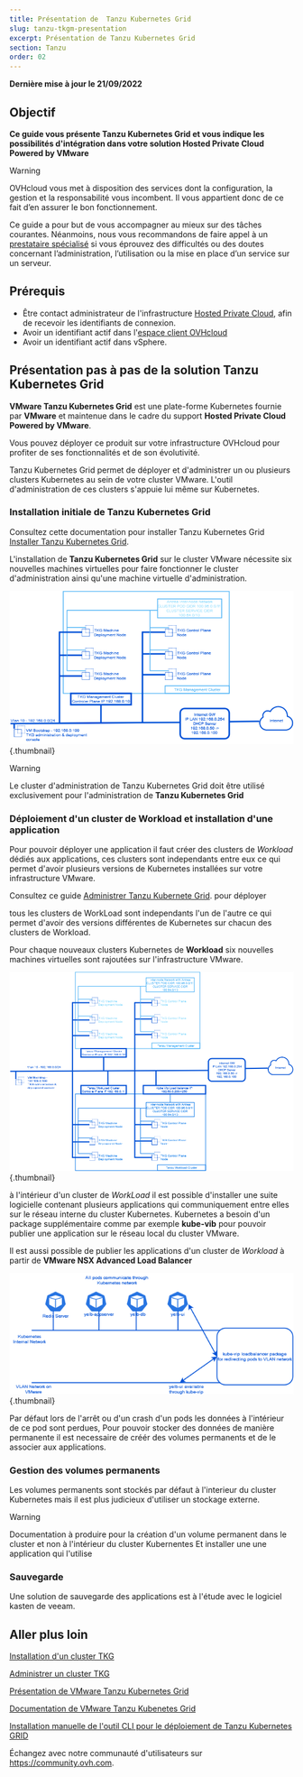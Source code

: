 ```yaml
---
title: Présentation de  Tanzu Kubernetes Grid
slug: tanzu-tkgm-presentation
excerpt: Présentation de Tanzu Kubernetes Grid 
section: Tanzu
order: 02
---
```


**Dernière mise à jour le 21/09/2022**

## Objectif

**Ce guide vous présente Tanzu Kubernetes Grid et vous indique les possibilités d'intégration dans votre solution Hosted Private Cloud Powered by VMware**

> [!warning]
> OVHcloud vous met à disposition des services dont la configuration, la gestion et la responsabilité vous incombent. Il vous appartient donc de ce fait d’en assurer le bon fonctionnement.
>
> Ce guide a pour but de vous accompagner au mieux sur des tâches courantes. Néanmoins, nous vous recommandons de faire appel à un [prestataire spécialisé](https://partner.ovhcloud.com/fr/) si vous éprouvez des difficultés ou des doutes concernant l’administration, l’utilisation ou la mise en place d’un service sur un serveur.
>

## Prérequis

- Être contact administrateur de l'infrastructure [Hosted Private Cloud](https://www.ovhcloud.com/fr/enterprise/products/hosted-private-cloud/), afin de recevoir les identifiants de connexion.
- Avoir un identifiant actif dans l'[espace client OVHcloud](https://www.ovh.com/auth/?action=gotomanager&from=https://www.ovh.com/fr/&ovhSubsidiary=fr)
- Avoir un identifiant actif dans vSphere.

## Présentation pas à pas de la solution Tanzu Kubernetes Grid

**VMware Tanzu Kubernetes Grid** est une plate-forme Kubernetes fournie par **VMware** et maintenue dans le cadre du support **Hosted Private Cloud Powered by VMware**.

Vous pouvez déployer ce produit sur votre infrastructure OVHcloud pour profiter de ses fonctionnalités et de son évolutivité.

Tanzu Kubernetes Grid permet de déployer et d'administrer un ou plusieurs clusters Kubernetes au sein de votre cluster VMware. L'outil d'administration de ces clusters s'appuie lui même sur Kubernetes. 


### Installation initiale de Tanzu Kubernetes Grid

Consultez cette documentation pour installer Tanzu Kubernetes Grid [Installer Tanzu Kubernetes Grid](https://docs.ovh.com/fr/nutanix/tanzu-tkgm-installation).

L'installation de **Tanzu Kubernetes Grid** sur le cluster VMware nécessite six nouvelles machines virtuelles pour faire fonctionner le cluster d'administration ainsi qu'une machine virtuelle d'administration.  

![01 admin cluster diagram](images/01-admin-cluster-diagram01.png){.thumbnail}

> [!warning]
>
> Le cluster d'administration de Tanzu Kubernetes Grid doit être utilisé exclusivement pour l'administration de **Tanzu Kubernetes Grid**
>

### Déploiement d'un cluster de Workload et installation d'une application

Pour pouvoir déployer une application il faut créer des clusters de *Workload* dédiés aux applications, ces clusters sont independants entre eux ce qui permet d'avoir plusieurs versions de Kubernetes installées sur votre infrastructure VMware.

Consultez ce guide [Administrer Tanzu Kubernete Grid](https://docs.ovh.com/fr/nutanix/tanzu-tkgm-installation). pour déployer  

tous les clusters de WorkLoad sont independants l'un de l'autre ce qui permet d'avoir des versions différentes de Kubernetes sur chacun des clusters de Workload.

Pour chaque nouveaux clusters Kubernetes de **Workload** six nouvelles machines virtuelles sont rajoutées sur l'infrastructure VMware. 

![02 admin and workload cluster diagram](images/02-tkc-mc-wc01.png){.thumbnail}

à l'intérieur d'un cluster de *WorkLoad* il est possible d'installer une suite logicielle contenant plusieurs applications qui communiquement entre elles sur le réseau interne du cluster Kubernetes. Kubernetes a besoin d'un package supplémentaire comme par exemple **kube-vib** pour pouvoir publier une application sur le réseau local du cluster VMware. 

Il est aussi possible de publier les applications d'un cluster de *Workload* à partir de **VMware NSX Advanced Load Balancer**



![03 apps and load balancing](images/03-internetworkcommunication01.png){.thumbnail}

Par défaut lors de l'arrêt ou d'un crash d'un pods les données à l'intérieur de ce pod sont perdues, Pour pouvoir stocker des données de manière permanente il est necessaire de créér des volumes permanents et de le associer aux applications.


### Gestion des volumes permanents 

Les volumes permanents sont stockés par défaut à l'interieur du cluster Kubernetes mais il est plus judicieux d'utiliser un stockage externe.

> [!warning]
>
> Documentation à produire pour la création d'un volume permanent dans le cluster et non à l'intérieur du cluster Kubernentes
> Et installer une une application qui l'utilise
>

### Sauvegarde

Une solution de sauvegarde des applications est à l'étude avec le logiciel kasten de veeam.


## Aller plus loin

[Installation d'un cluster TKG](https://docs.ovh.com/fr/private-cloud/tanzu-tkgm-installation)

[Administrer un cluster TKG](https://docs.ovh.com/fr/private-cloud/tanzu-tkgm-management)

[Présentation de VMware Tanzu Kubernetes Grid](https://tanzu.vmware.com/kubernetes-grid)

[Documentation de VMware Tanzu Kubenetes Grid](https://https://docs.vmware.com/en/VMware-Tanzu-Kubernetes-Grid/index.html)

[Installation manuelle de l'outil CLI pour le déploiement de Tanzu Kubernetes GRID](https://docs.vmware.com/en/VMware-Tanzu-Kubernetes-Grid/1.5/vmware-tanzu-kubernetes-grid-15/GUID-install-cli.html)

Échangez avec notre communauté d'utilisateurs sur <https://community.ovh.com>.

